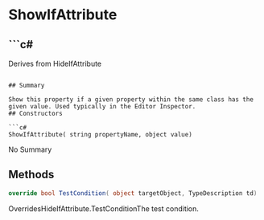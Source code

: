 # ShowIfAttribute

## ```c#
Derives from HideIfAttribute
```

## Summary

Show this property if a given property within the same class has the given value. Used typically in the Editor Inspector.
## Constructors

```c#
ShowIfAttribute( string propertyName, object value) 
```
No Summary
## Methods

```c#
override bool TestCondition( object targetObject, TypeDescription td) 
```
OverridesHideIfAttribute.TestConditionThe test condition.
